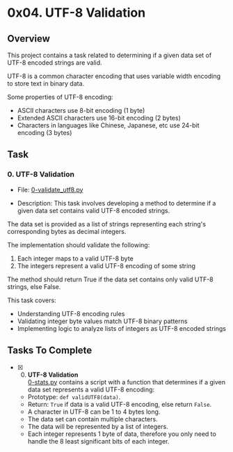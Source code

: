 # 0x04. UTF-8 Validation

## Overview
This project contains a task related to determining if a given data set of UTF-8 encoded strings are valid.

UTF-8 is a common character encoding that uses variable width encoding to store text in binary data.

Some properties of UTF-8 encoding:
- ASCII characters use 8-bit encoding (1 byte)
- Extended ASCII characters use 16-bit encoding (2 bytes) 
- Characters in languages like Chinese, Japanese, etc use 24-bit encoding (3 bytes)

## Task

### 0. UTF-8 Validation

- File: [0-validate_utf8.py](0-validate_utf8.py)

- Description: This task involves developing a method to determine if a given data set contains valid UTF-8 encoded strings.

The data set is provided as a list of strings representing each string's corresponding bytes as decimal integers.

The implementation should validate the following:

1. Each integer maps to a valid UTF-8 byte
2. The integers represent a valid UTF-8 encoding of some string

The method should return True if the data set contains only valid UTF-8 strings, else False.

This task covers:
- Understanding UTF-8 encoding rules
- Validating integer byte values match UTF-8 binary patterns 
- Implementing logic to analyze lists of integers as UTF-8 encoded strings

## Tasks To Complete

+ [x] 0. **UTF-8 Validation**<br/>[0-stats.py](0-stats.py) contains a script with a function that determines if a given data set represents a valid UTF-8 encoding:
  + Prototype: `def validUTF8(data)`.
  + Return: `True` if data is a valid UTF-8 encoding, else return `False`.
  + A character in UTF-8 can be 1 to 4 bytes long.
  + The data set can contain multiple characters.
  + The data will be represented by a list of integers.
  + Each integer represents 1 byte of data, therefore you only need to handle the 8 least significant bits of each integer.

